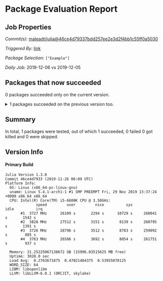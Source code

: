 # Package Evaluation Report

## Job Properties

*Commit(s):* [maleadt/julia@46ce4d79337bdd257ee2e3d2f4bb1c55ff0a5030](https://github.com/maleadt/julia/commit/46ce4d79337bdd257ee2e3d2f4bb1c55ff0a5030)

*Triggered By:* [link](https://www.test.com)

*Package Selection:* `["Example"]`

*Daily Job:* 2019-12-06 vs 2019-12-05

## Packages that now succeeded

0 packages succeeded only on the current version.

<details><summary>1 packages succeeded on the previous version too.</summary>
<p>

- Example v0.5.3: testing [was successful](logs/Example/1.3.0.log)
</p>
</details>


## Summary

In total, 1 packages were tested, out of which 1 succeeded, 0 failed 0 got killed and 0 were skipped.


## Version Info

#### Primary Build

```
Julia Version 1.3.0
Commit 46ce4d7933 (2019-11-26 06:09 UTC)
Platform Info:
  OS: Linux (x86_64-pc-linux-gnu)
  uname: Linux 5.4.1-arch1-1 #1 SMP PREEMPT Fri, 29 Nov 2019 13:37:24 +0000 x86_64 x86_64
  CPU: Intel(R) Core(TM) i5-6600K CPU @ 3.50GHz: 
              speed         user         nice          sys         idle          irq
       #1  3727 MHz      26109 s       2294 s      10729 s     260041 s       1542 s
       #2  3828 MHz      27512 s       3151 s       8139 s     260795 s       1391 s
       #3  3726 MHz      28796 s       3512 s       8783 s     259092 s        885 s
       #4  3763 MHz      26586 s       3692 s       8054 s     261751 s        937 s
       
  Memory: 31.25225067138672 GB (15996.03515625 MB free)
  Uptime: 3028.0 sec
  Load Avg:  0.2763671875  0.47021484375  0.53955078125
  WORD_SIZE: 64
  LIBM: libopenlibm
  LLVM: libLLVM-6.0.1 (ORCJIT, skylake)

```
<!-- Generated on 2019-12-06T08:40:30.131 -->
